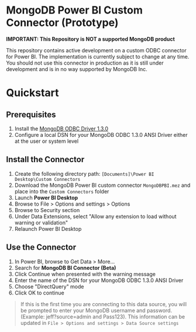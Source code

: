 
# MongoDB Power BI Custom Connector (Prototype)

**IMPORTANT: This Repository is NOT a supported MongoDB product**

This repository contains active development on a custom ODBC connector for Power BI. The implementation is currently subject to change at any time. You should not use this connector in production as it is still under development and is in no way supported by MongoDB Inc. 

# Quickstart

## Prerequisites
1. Install the [MongoDB ODBC Driver 1.3.0](https://github.com/mongodb/mongo-odbc-driver/releases/tag/v1.3.0)
2. Configure a local DSN for your MongoDB ODBC 1.3.0 ANSI Driver either at the user or system level

## Install the Connector
1. Create the following directory path: ```[Documents]\Power BI Desktop\Custom Connectors```
2. Download the MongoDB Power BI custom connector ```MongoDBPBI.mez``` and place into the ```Custom Connectors``` folder
1. Launch **Power BI Desktop**
2. Browse to File > Options and settings > Options
3. Browse to Security section
4. Under Data Extensions, select "Allow any extension to load without warning or validation"
5. Relaunch Power BI Desktop

## Use the Connector
1. In Power BI, browse to Get Data > More...
2. Search for **MongoDB BI Connector (Beta)**
3. Click Continue when presented with the warning message
4. Enter the name of the DSN for your MongoDB ODBC 1.3.0 ANSI Driver
5. Choose "DirectQuery" mode
6. Click OK to continue

> If this is the first time you are connecting to this data source, you will be prompted to enter your MongoDB username and password. (Example: jeff?source=admin and Pass123). This information can be updated in ```File > Options and settings > Data Source settings```

